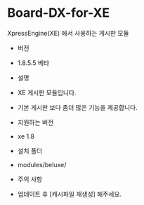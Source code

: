 # Board-DX-for-XE

XpressEngine(XE) 에서 사용하는 게시판 모듈

* 버전
 * 1.8.5.5 베타 

* 설명
 * XE 게시판 모듈입니다.
 * 기본 게시판 보다 좀더 많은 기능을 제공합니다.

* 지원하는 버전
 * xe 1.8

* 설치 폴더
 * modules/beluxe/

* 주의 사항
 * 업데이트 후 [캐시파일 재생성] 해주세요.

